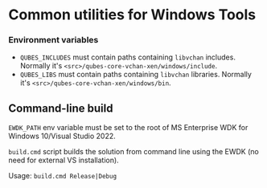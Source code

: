 # Common utilities for Windows Tools

### Environment variables

- `QUBES_INCLUDES` must contain paths containing `libvchan` includes. Normally it's `<src>/qubes-core-vchan-xen/windows/include`.
- `QUBES_LIBS` must contain paths containing `libvchan` libraries. Normally it's `<src>/qubes-core-vchan-xen/windows/bin`.

## Command-line build

`EWDK_PATH` env variable must be set to the root of MS Enterprise WDK for Windows 10/Visual Studio 2022. 

`build.cmd` script builds the solution from command line using the EWDK (no need for external VS installation).

Usage: `build.cmd Release|Debug`
